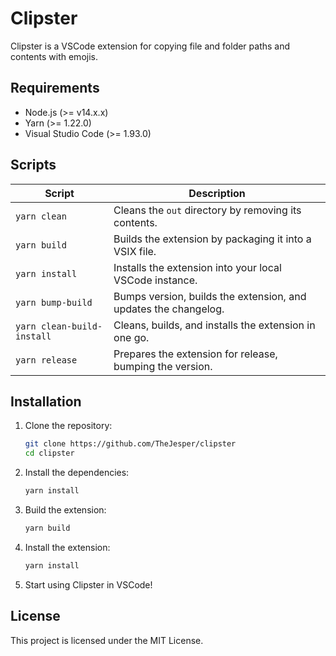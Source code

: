 
# Clipster

Clipster is a VSCode extension for copying file and folder paths and contents with emojis.

## Requirements
- Node.js (>= v14.x.x)
- Yarn (>= 1.22.0)
- Visual Studio Code (>= 1.93.0)

## Scripts

| Script              | Description                                                   |
| ------------------- | ------------------------------------------------------------- |
| `yarn clean`        | Cleans the `out` directory by removing its contents.           |
| `yarn build`        | Builds the extension by packaging it into a VSIX file.         |
| `yarn install`      | Installs the extension into your local VSCode instance.        |
| `yarn bump-build`   | Bumps version, builds the extension, and updates the changelog.|
| `yarn clean-build-install` | Cleans, builds, and installs the extension in one go.   |
| `yarn release`      | Prepares the extension for release, bumping the version.       |

## Installation

1. Clone the repository:
   ```bash
   git clone https://github.com/TheJesper/clipster
   cd clipster
   ```

2. Install the dependencies:
   ```bash
   yarn install
   ```

3. Build the extension:
   ```bash
   yarn build
   ```

4. Install the extension:
   ```bash
   yarn install
   ```

5. Start using Clipster in VSCode!

## License
This project is licensed under the MIT License.
